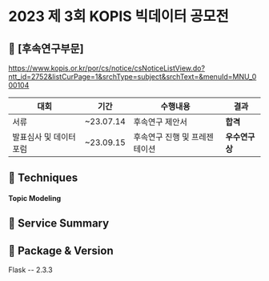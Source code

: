 # 2023 제 3회 KOPIS 빅데이터 공모전 
## 📍 [후속연구부문] 

https://www.kopis.or.kr/por/cs/notice/csNoticeListView.do?ntt_id=2752&listCurPage=1&srchType=subject&srchText=&menuId=MNU_000104

|대회|기간|수행내용|결과|
|---|---|---------|-----|
|서류|~23.07.14|후속연구 제안서| **합격** |
|발표심사 및 데이터포럼|~23.09.15|후속연구 진행 및 프레젠테이션| **우수연구상**   |

## 📍 Techniques
#### **Topic Modeling**

## 📍 Service Summary

## 📍 Package & Version
Flask -- 2.3.3
